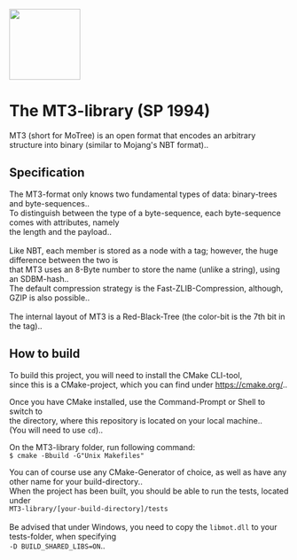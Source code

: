 <p align="left">
  <img src="assets/motex.ico" width="128" height="128">
</p>

# The MT3-library (SP 1994)
MT3 (short for MoTree) is an open format that encodes an arbitrary structure into 
binary (similar to Mojang's NBT format)..

## Specification
The MT3-format only knows two fundamental types of data: binary-trees and byte-sequences..\
To distinguish between the type of a byte-sequence, each byte-sequence comes with attributes, namely\
the length and the payload..\
\
Like NBT, each member is stored as a node with a tag; however, the huge difference between the two is\
that MT3 uses an 8-Byte number to store the name (unlike a string), using an SDBM-hash..\
The default compression strategy is the Fast-ZLIB-Compression, although, GZIP is also possible..\
\
The internal layout of MT3 is a Red-Black-Tree (the color-bit is the 7th bit in the tag)..

## How to build
To build this project, you will need to install the CMake CLI-tool,\
since this is a CMake-project, which you can find under https://cmake.org/..

Once you have CMake installed, use the Command-Prompt or Shell to switch to\
the directory, where this repository is located on your local machine..\
(You will need to use ```cd```)..

On the MT3-library folder, run following command:\
```$ cmake -Bbuild -G"Unix Makefiles"```

You can of course use any CMake-Generator of choice, as well as have any other name for your build-directory..\
When the project has been built, you should be able to run the tests, located under\
```MT3-library/[your-build-directory]/tests```\
\
Be advised that under Windows, you need to copy the ```libmot.dll``` to your tests-folder, when specifying\
```-D BUILD_SHARED_LIBS=ON```..
